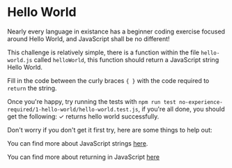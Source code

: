 # Hello World

Nearly every language in existance has a beginner coding exercise focused around Hello World, and JavaScript shall be no different!

This challenge is relatively simple, there is a function within the file `hello-world.js` called `helloWorld`, this function should return a JavaScript string Hello World.

Fill in the code between the curly braces `{ }` with the code required to `return` the string.

Once you're happy, try running the tests with `npm run test no-experience-required/1-hello-world/hello-world.test.js`, if you're all done, you should get the following: ✓ returns hello world successfully.

Don't worry if you don't get it first try, here are some things to help out:

You can find more about JavaScript strings [here](https://developer.mozilla.org/en-US/docs/Web/JavaScript/Reference/Global_Objects/String).

You can find more about returning in JavaScript [here](https://developer.mozilla.org/en-US/docs/Web/JavaScript/Reference/Statements/return)